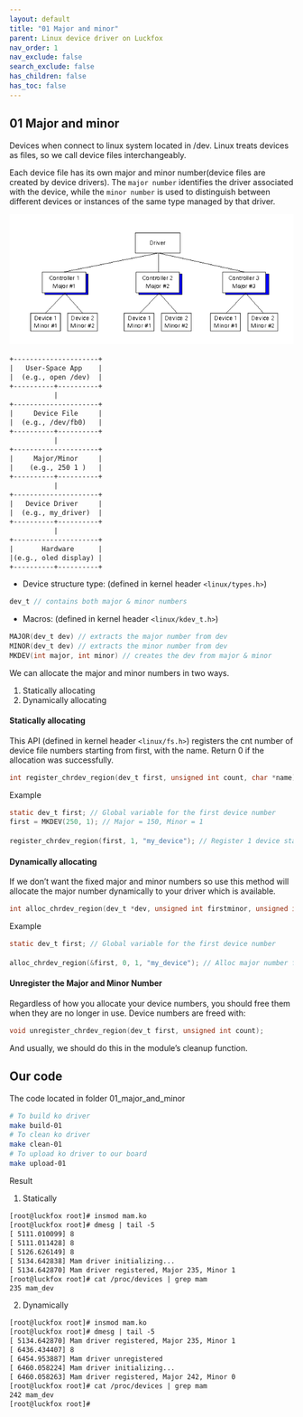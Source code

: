 ```yaml
---
layout: default
title: "01 Major and minor"
parent: Linux device driver on Luckfox
nav_order: 1
nav_exclude: false
search_exclude: false
has_children: false
has_toc: false
---
```

## 01 Major and minor

Devices when connect to linux system located in /dev. Linux treats devices as files, so we call device files interchangeably.

Each device file has its own major and minor number(device files are created by device drivers). The ``major number`` identifies the driver associated with the device, while the ``minor number`` is used to distinguish between different devices or instances of the same type managed by that driver.

<center>
<img src="/assets/images/major_and_minor.png" 
alt="Luckfox pico ultra - Wifi version" />
</center>

```
+---------------------+
|   User-Space App    |
|  (e.g., open /dev)  |
+----------+----------+
           |
+---------------------+
|     Device File     |
|  (e.g., /dev/fb0)   |
+----------+----------+
           |
+---------------------+
|     Major/Minor     |
|    (e.g., 250 1 )   |
+----------+----------+
           |
+---------------------+
|   Device Driver     |
|  (e.g., my_driver)  |
+----------+----------+
           |
+---------------------+
|       Hardware      |
|(e.g., oled display) |
+----------+----------+
```

+ Device structure type: (defined in kernel header ``<linux/types.h>``)
```c
dev_t // contains both major & minor numbers
```

+ Macros: (defined in kernel header ``<linux/kdev_t.h>``)
```c
MAJOR(dev_t dev) // extracts the major number from dev
MINOR(dev_t dev) // extracts the minor number from dev
MKDEV(int major, int minor) // creates the dev from major & minor
```


We can allocate the major and minor numbers in two ways.

1. Statically allocating
2. Dynamically allocating

#### Statically allocating
This API (defined in kernel header ``<linux/fs.h>``) registers the cnt number of device file numbers starting from first, with the name. Return 0 if the allocation was successfully.

```c
int register_chrdev_region(dev_t first, unsigned int count, char *name);
```
Example
```c
static dev_t first; // Global variable for the first device number
first = MKDEV(250, 1); // Major = 150, Minor = 1

register_chrdev_region(first, 1, "my_device"); // Register 1 device started from first dev with the name my_device
```

#### Dynamically allocating
If we don’t want the fixed major and minor numbers so use this method will allocate the major number dynamically to your driver which is available.
```c
int alloc_chrdev_region(dev_t *dev, unsigned int firstminor, unsigned int count, char *name);
```
Example
```c
static dev_t first; // Global variable for the first device number

alloc_chrdev_region(&first, 0, 1, "my_device"); // Alloc major number for first dev with 1 device, the minor number starts from 0 and the name is my_device
```

#### Unregister the Major and Minor Number
Regardless of how you allocate your device numbers, you should free them when they are no longer in use. Device numbers are freed with:

```c
void unregister_chrdev_region(dev_t first, unsigned int count);
```
And usually, we should do this in the module’s cleanup function.


## Our code
The code located in folder 01_major_and_minor
```bash
# To build ko driver 
make build-01
# To clean ko driver 
make clean-01 
# To upload ko driver to our board 
make upload-01 
```

Result

1. Statically
```
[root@luckfox root]# insmod mam.ko
[root@luckfox root]# dmesg | tail -5
[ 5111.010099] 8
[ 5111.011428] 8
[ 5126.626149] 8
[ 5134.642838] Mam driver initializing...
[ 5134.642870] Mam driver registered, Major 235, Minor 1
[root@luckfox root]# cat /proc/devices | grep mam
235 mam_dev
```
2. Dynamically
```
[root@luckfox root]# insmod mam.ko
[root@luckfox root]# dmesg | tail -5
[ 5134.642870] Mam driver registered, Major 235, Minor 1
[ 6436.434407] 8
[ 6454.953887] Mam driver unregistered
[ 6460.058224] Mam driver initializing...
[ 6460.058263] Mam driver registered, Major 242, Minor 0
[root@luckfox root]# cat /proc/devices | grep mam
242 mam_dev
[root@luckfox root]#
```